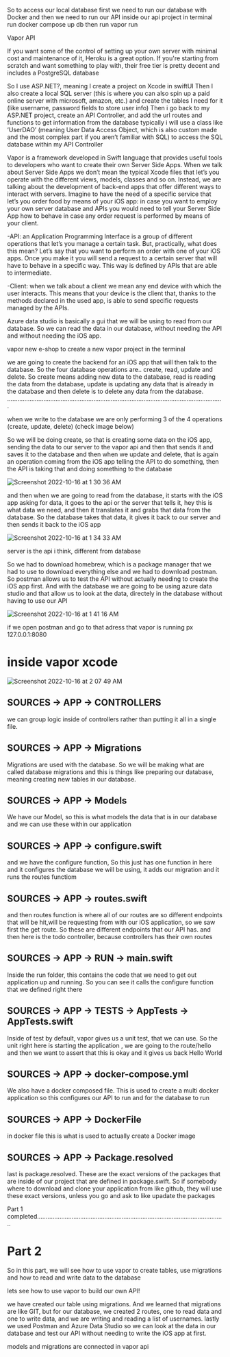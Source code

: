 So to access our local database first we need to run our database with Docker and then we need to run our API 
inside our api project in terminal
run docker compose up db
then run vapor run


 Vapor API
 
 If you want some of the control of setting up your own server with minimal cost and maintenance of it, Heroku is a great option. If you're starting from scratch and want something to play with, their free tier is pretty decent and includes a PostgreSQL database
 
 

So I use ASP.NET?, meaning I create a project on Xcode in swiftUI
Then I also create a local SQL server (this is where you can also spin up a paid online server with microsoft, amazon, etc.) and create the tables I need for it (like username, password fields to store user info)
Then i go back to my ASP.NET project, create an API Controller, and add the url routes and functions to get information from the database
typically i will use a class like ‘UserDAO’ (meaning User Data Access Object, which is also custom made and the most complex part if you aren’t familiar with SQL) to access the SQL database within my API Controller


Vapor is a framework developed in Swift language that provides useful tools to developers who want to create their own Server Side Apps. When we talk about Server Side Apps we don’t mean the typical Xcode files that let’s you operate with the different views, models, classes and so on. Instead, we are talking about the development of back-end apps that offer different ways to interact with servers. Imagine to have the need of a specific service that let’s you order food by means of your iOS app: in case you want to employ your own server database and APIs you would need to tell your Server Side App how to behave in case any order request is performed by means of your client.

-API: an Application Programming Interface is a group of different operations that let’s you manage a certain task. But, practically, what does this mean? Let’s say that you want to perform an order with one of your iOS apps. Once you make it you will send a request to a certain server that will have to behave in a specific way. This way is defined by APIs that are able to intermediate.

-Client: when we talk about a client we mean any end device with which the user interacts. This means that your device is the client that, thanks to the methods declared in the used app, is able to send specific requests managed by the APIs.

Azure data studio is basically a gui that we will be using to read from our database. So we can read the data in our database, without needing the API and without needing the iOS app.

vapor new e-shop to create a new vapor project in the terminal

we are going to create the backend for an iOS app that will then talk to the database. So the four database operations are.. create, read, update and delete. So create means adding new data to the database, read is reading the data from the database, update is updating any data that is already in the database and then delete is to delete any data from the database.
.............................................................................................................................

when we write to the database we are only performing 3 of the 4 operations (create, update, delete) (check image below)

So we will be doing create, so that is creating some data on the iOS app, sending the data to our server to the vapor api and then that sends it and saves it to the database and then when we update and delete, that is again an operation coming from the iOS app telling the API to do something, then the API is taking that and doing something to the database

![Screenshot 2022-10-16 at 1 30 36 AM](https://user-images.githubusercontent.com/112722460/196010064-984e322e-3f46-49b3-bd65-8e2a5f569bba.jpg)


and then when we are going to read from the database, it starts with the iOS app asking for data, it goes to the api or the server that tells it, hey this is what data we need, and then it translates it and grabs that data from the database. So the database takes that data, it gives it back to our server and then sends it back to the iOS app

![Screenshot 2022-10-16 at 1 34 33 AM](https://user-images.githubusercontent.com/112722460/196010072-f84685da-4c33-4853-9c58-ec234c7e7bb7.jpg)

server is the api i think, different from database

So we had to download homebrew, which is a package manager that we had to use to download everything else and we had to download postman. So postman allows us to test the API without actually needing to create the iOS app first. And with the database we are going to be using azure data studio and that allow us to look at the data, directely in the database without having to use our API

![Screenshot 2022-10-16 at 1 41 16 AM](https://user-images.githubusercontent.com/112722460/196010203-a1bc81a2-59e2-4a04-b4f7-1a12f4daf217.jpg)

if we open postman and go to that adress that vapor is running px 127.0.0.1:8080

# inside vapor xcode

![Screenshot 2022-10-16 at 2 07 49 AM](https://user-images.githubusercontent.com/112722460/196010764-144a193c-3eb8-48b7-8bc9-df1bdc08da63.jpg)

## SOURCES -> APP -> CONTROLLERS
we can group logic inside of controllers rather than putting it all in a single file. 

## SOURCES -> APP -> Migrations
Migrations are used with the database. So we will be making what are called database migrations and this is things like preparing our database, meaning creating new tables in our database.

## SOURCES -> APP -> Models
We have our Model, so this is what models the data that is in our database and we can use these within our application

## SOURCES -> APP -> configure.swift
and we have the configure function, So this just has one function in here and it configures the database we will be using, it adds our migration and it runs the routes functiom

## SOURCES -> APP -> routes.swift
and then routes function is where all of our routes are so different endpoints that will be hit,will be requesting from with our iOS application, so we saw first the get route. So these are different endpoints that our API has. and then here is the todo controller, because controllers has their own routes

## SOURCES -> APP -> RUN -> main.swift
Inside the run folder, this contains the code that we need to get out application up and running. So you can see it calls the configure function that we defined right there

## SOURCES -> APP -> TESTS -> AppTests -> AppTests.swift
Inside of test by default, vapor gives us a unit test, that we can use. So the unit right here is starting the application , we are going to the route/hello and then we want to assert that this is okay and it gives us back Hello World

## SOURCES -> APP -> docker-compose.yml
We also have a docker composed file. This is used to create a multi docker application so this configures our API to run and for the database to run

## SOURCES -> APP -> DockerFile
in docker file this is what is used to actually create a Docker image 

## SOURCES -> APP -> Package.resolved
last is package.resolved. These are the exact versions of the packages that are inside of our project that are defined in package.swift. So if somebody where to download and clone your application from like github, they will use these exact versions, unless you go and ask to like upadate the packages

Part 1 completed.............................................................................................................

# Part 2

So in this part, we will see how to use vapor to create tables, use migrations and how to read and write data to the database

lets see how to use vapor to build our own API!


we have created our table using migrations. And we learned that migrations are like GIT, but for our database, we created 2 routes, one to read data and one to write data, and we are writing and reading a list of usernames. lastly we used Postman and Azure Data Studio so we can look at the data in our database and test our API without needing to write the iOS app at first.

models and migrations are connected in vapor api





























